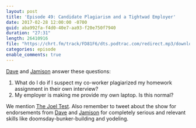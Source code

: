 ```yaml
---
layout: post
title: 'Episode 49: Candidate Plagiarism and a Tightwad Employer'
date: 2017-02-28 12:00:00 -0700
guid: aba992fa-f4d0-40e7-aa93-f20e750f7940
duration: "27:31"
length: 26410916
file: "https://chrt.fm/track/FD81F6/dts.podtrac.com/redirect.mp3/download.softskills.audio/sse-049.mp3"
categories: episode
enable_comments: true
---
```


[Dave](https://twitter.com/djsmith42) and [Jamison](https://twitter.com/jamison_dance) answer these questions:

1. What do I do if I suspect my co-worker plagiarized my homework assignment in their own interview?
2. My employer is making me provide my own laptop. Is this normal?

We mention [The Joel Test](https://www.joelonsoftware.com/2000/08/09/the-joel-test-12-steps-to-better-code/). Also remember to tweet about the show for  endorsements from [Dave](https://www.linkedin.com/in/dave-smith-8895461/) and [Jamison](https://www.linkedin.com/in/jamison-dance-70469b28/) for completely serious and relevant skills like doomsday-bunker-building and yodeling.

